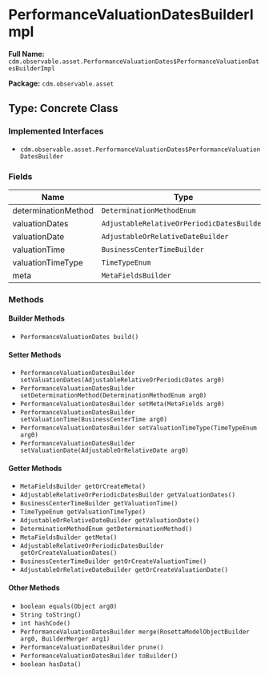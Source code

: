 # PerformanceValuationDatesBuilderImpl

**Full Name:** `cdm.observable.asset.PerformanceValuationDates$PerformanceValuationDatesBuilderImpl`

**Package:** `cdm.observable.asset`

## Type: Concrete Class

### Implemented Interfaces

- `cdm.observable.asset.PerformanceValuationDates$PerformanceValuationDatesBuilder`

### Fields

| Name | Type | Description |
|------|------|-------------|
| determinationMethod | `DeterminationMethodEnum` |  |
| valuationDates | `AdjustableRelativeOrPeriodicDatesBuilder` |  |
| valuationDate | `AdjustableOrRelativeDateBuilder` |  |
| valuationTime | `BusinessCenterTimeBuilder` |  |
| valuationTimeType | `TimeTypeEnum` |  |
| meta | `MetaFieldsBuilder` |  |

### Methods

#### Builder Methods

- `PerformanceValuationDates build()`

#### Setter Methods

- `PerformanceValuationDatesBuilder setValuationDates(AdjustableRelativeOrPeriodicDates arg0)`
- `PerformanceValuationDatesBuilder setDeterminationMethod(DeterminationMethodEnum arg0)`
- `PerformanceValuationDatesBuilder setMeta(MetaFields arg0)`
- `PerformanceValuationDatesBuilder setValuationTime(BusinessCenterTime arg0)`
- `PerformanceValuationDatesBuilder setValuationTimeType(TimeTypeEnum arg0)`
- `PerformanceValuationDatesBuilder setValuationDate(AdjustableOrRelativeDate arg0)`

#### Getter Methods

- `MetaFieldsBuilder getOrCreateMeta()`
- `AdjustableRelativeOrPeriodicDatesBuilder getValuationDates()`
- `BusinessCenterTimeBuilder getValuationTime()`
- `TimeTypeEnum getValuationTimeType()`
- `AdjustableOrRelativeDateBuilder getValuationDate()`
- `DeterminationMethodEnum getDeterminationMethod()`
- `MetaFieldsBuilder getMeta()`
- `AdjustableRelativeOrPeriodicDatesBuilder getOrCreateValuationDates()`
- `BusinessCenterTimeBuilder getOrCreateValuationTime()`
- `AdjustableOrRelativeDateBuilder getOrCreateValuationDate()`

#### Other Methods

- `boolean equals(Object arg0)`
- `String toString()`
- `int hashCode()`
- `PerformanceValuationDatesBuilder merge(RosettaModelObjectBuilder arg0, BuilderMerger arg1)`
- `PerformanceValuationDatesBuilder prune()`
- `PerformanceValuationDatesBuilder toBuilder()`
- `boolean hasData()`

